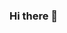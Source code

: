 ### Hi there 👋

<!--
**ADEL2006/ADEL2006** is a ✨ _special_ ✨ repository because its `README.md` (this file) appears on your GitHub profile.

Here are some ideas to get you started:

- 🔭 I’m currently working on ...
- 🌱 I’m currently learning Spring
- 👯 I’m looking to collaborate on ...
- 🤔 I’m looking for help with inflearn
- 💬 Ask me about ...
- 📫 How to reach me: ...
- 😄 Pronouns: yangki
- ⚡ Fun fact: i want to go home
-->
